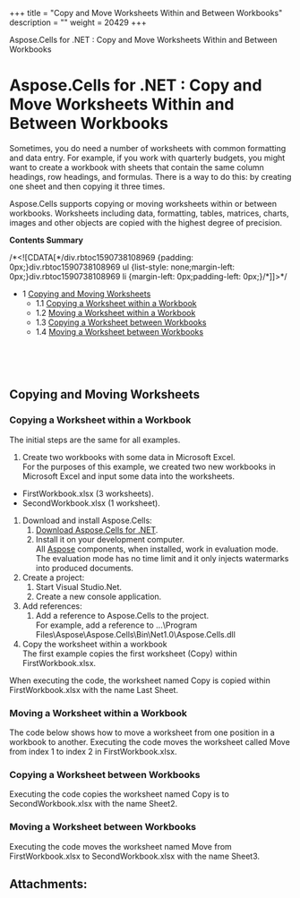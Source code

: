 +++
title = "Copy and Move Worksheets Within and Between Workbooks" 
description = "" 
weight = 20429 
+++

Aspose.Cells for .NET : Copy and Move Worksheets Within and Between Workbooks  

# Aspose.Cells for .NET : Copy and Move Worksheets Within and Between Workbooks


Sometimes, you do need a number of worksheets with common formatting and data entry. For example, if you work with quarterly budgets, you might want to create a workbook with sheets that contain the same column headings, row headings, and formulas. There is a way to do this: by creating one sheet and then copying it three times.

Aspose.Cells supports copying or moving worksheets within or between workbooks. Worksheets including data, formatting, tables, matrices, charts, images and other objects are copied with the highest degree of precision.

**Contents Summary**

/\*<!\[CDATA\[\*/div.rbtoc1590738108969 {padding: 0px;}div.rbtoc1590738108969 ul {list-style: none;margin-left: 0px;}div.rbtoc1590738108969 li {margin-left: 0px;padding-left: 0px;}/\*\]\]>\*/

*   1 [Copying and Moving Worksheets](#CopyandMoveWorksheetsWithinandBetweenWorkbooks-CopyingandMovingWorksheets)
    *   1.1 [Copying a Worksheet within a Workbook](#CopyandMoveWorksheetsWithinandBetweenWorkbooks-CopyingaWorksheetwithinaWorkbook)
    *   1.2 [Moving a Worksheet within a Workbook](#CopyandMoveWorksheetsWithinandBetweenWorkbooks-MovingaWorksheetwithinaWorkbook)
    *   1.3 [Copying a Worksheet between Workbooks](#CopyandMoveWorksheetsWithinandBetweenWorkbooks-CopyingaWorksheetbetweenWorkbooks)
    *   1.4 [Moving a Worksheet between Workbooks](#CopyandMoveWorksheetsWithinandBetweenWorkbooks-MovingaWorksheetbetweenWorkbooks)

 

 

## Copying and Moving Worksheets

### Copying a Worksheet within a Workbook

The initial steps are the same for all examples.

1.  Create two workbooks with some data in Microsoft Excel.  
    For the purposes of this example, we created two new workbooks in Microsoft Excel and input some data into the worksheets.

*   FirstWorkbook.xlsx (3 worksheets).
*   SecondWorkbook.xlsx (1 worksheet).

1.  Download and install Aspose.Cells:
    1.  [Download Aspose.Cells for .NET](http://www.aspose.com/community/files/51/.net-components/aspose.cells-for-.net/default.aspx).
    2.  Install it on your development computer.  
        All [Aspose](http://www.aspose.com/) components, when installed, work in evaluation mode. The evaluation mode has no time limit and it only injects watermarks into produced documents.
2.  Create a project:
    1.  Start Visual Studio.Net.
    2.  Create a new console application.
3.  Add references:
    1.  Add a reference to Aspose.Cells to the project.  
        For example, add a reference to ...\\Program Files\\Aspose\\Aspose.Cells\\Bin\\Net1.0\\Aspose.Cells.dll
4.  Copy the worksheet within a workbook  
    The first example copies the first worksheet (Copy) within FirstWorkbook.xlsx.

When executing the code, the worksheet named Copy is copied within FirstWorkbook.xlsx with the name Last Sheet.

### Moving a Worksheet within a Workbook

The code below shows how to move a worksheet from one position in a workbook to another. Executing the code moves the worksheet called Move from index 1 to index 2 in FirstWorkbook.xlsx.

### Copying a Worksheet between Workbooks

Executing the code copies the worksheet named Copy is to SecondWorkbook.xlsx with the name Sheet2.

### Moving a Worksheet between Workbooks

Executing the code moves the worksheet named Move from FirstWorkbook.xlsx to SecondWorkbook.xlsx with the name Sheet3.

## Attachments:


